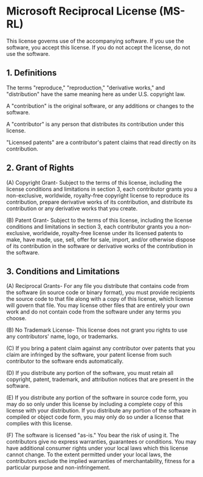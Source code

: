 # Microsoft Reciprocal License (MS-RL)

This license governs use of the accompanying software. If you use the software, you accept this license. If you do not accept the license, do not use the software.

## 1. Definitions
 The terms "reproduce," "reproduction," "derivative works," and "distribution" have the same meaning here as under U.S. copyright law.

 A "contribution" is the original software, or any additions or changes to the software.

 A "contributor" is any person that distributes its contribution under this license.

 "Licensed patents" are a contributor's patent claims that read directly on its contribution.

## 2. Grant of Rights
 (A) Copyright Grant- Subject to the terms of this license, including the license conditions and limitations in section 3, each contributor grants you a non-exclusive, worldwide, royalty-free copyright license to reproduce its contribution, prepare derivative works of its contribution, and distribute its contribution or any derivative works that you create.

 (B) Patent Grant- Subject to the terms of this license, including the license conditions and limitations in section 3, each contributor grants you a non-exclusive, worldwide, royalty-free license under its licensed patents to make, have made, use, sell, offer for sale, import, and/or otherwise dispose of its contribution in the software or derivative works of the contribution in the software.

## 3. Conditions and Limitations
 (A) Reciprocal Grants- For any file you distribute that contains code from the software (in source code or binary format), you must provide recipients the source code to that file along with a copy of this license, which license will govern that file. You may license other files that are entirely your own work and do not contain code from the software under any terms you choose.

 (B) No Trademark License- This license does not grant you rights to use any contributors' name, logo, or trademarks.

 (C) If you bring a patent claim against any contributor over patents that you claim are infringed by the software, your patent license from such contributor to the software ends automatically.

 (D) If you distribute any portion of the software, you must retain all copyright, patent, trademark, and attribution notices that are present in the software.

 (E) If you distribute any portion of the software in source code form, you may do so only under this license by including a complete copy of this license with your distribution. If you distribute any portion of the software in compiled or object code form, you may only do so under a license that complies with this license.

 (F) The software is licensed "as-is." You bear the risk of using it. The contributors give no express warranties, guarantees or conditions. You may have additional consumer rights under your local laws which this license cannot change. To the extent permitted under your local laws, the contributors exclude the implied warranties of merchantability, fitness for a particular purpose and non-infringement.

